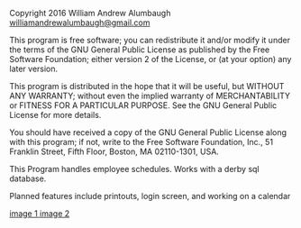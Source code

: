 
 Copyright 2016 William Andrew Alumbaugh <williamandrewalumbaugh@gmail.com>

 This program is free software; you can redistribute it and/or
 modify it under the terms of the GNU General Public License
 as published by the Free Software Foundation; either version 2
 of the License, or (at your option) any later version.

 This program is distributed in the hope that it will be useful,
 but WITHOUT ANY WARRANTY; without even the implied warranty of
 MERCHANTABILITY or FITNESS FOR A PARTICULAR PURPOSE. See the
 GNU General Public License for more details.

 You should have received a copy of the GNU General Public License
 along with this program; if not, write to the Free Software
 Foundation, Inc., 51 Franklin Street, Fifth Floor, Boston, MA 02110-1301, USA.

This Program handles employee schedules.
Works with a derby sql database.


Planned features include printouts, login screen, and working on a calendar

[image 1 ](images/scheduler_picture_1.png)
[image 2 ](images/scheduler_picture_2.png)
